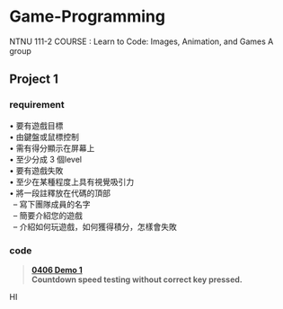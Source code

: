 # Game-Programming
NTNU 111-2 COURSE : Learn to Code: Images, Animation, and Games A group 


## Project 1
### requirement

• 要有遊戲目標<br />
• 由鍵盤或鼠標控制<br />
• 需有得分顯示在屏幕上<br />
• 至少分成 3 個level<br />
• 要有遊戲失敗<br />
• 至少在某種程度上具有視覺吸引力<br />
• 將一段註釋放在代碼的頂部<br />
&ensp;– 寫下團隊成員的名字<br />
&ensp;– 簡要介紹您的遊戲<br />
&ensp;– 介紹如何玩遊戲，如何獲得積分，怎樣會失敗

### code
>**[0406 Demo 1](https://github.com/HSULW/Game-Programming/commit/fa6485e7d74447c34ae19deea2c06569146cdf6d)<br />
Countdown speed testing without correct key pressed.**<br />

HI


